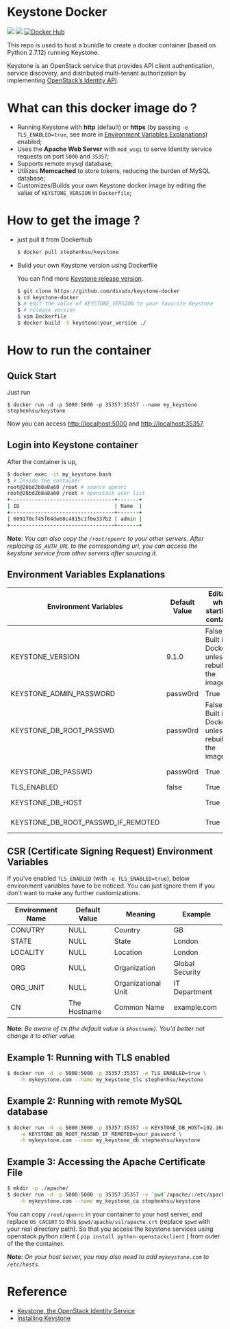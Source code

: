 # Keystone Docker

[![](https://images.microbadger.com/badges/version/stephenhsu/keystone.svg)](https://hub.docker.com/r/stephenhsu/keystone/ "Get your own version badge on microbadger.com")
[![](https://images.microbadger.com/badges/image/stephenhsu/keystone.svg)](https://hub.docker.com/r/stephenhsu/keystone/)
[![Docker Hub](http://img.shields.io/docker/pulls/stephenhsu/keystone.svg)](https://hub.docker.com/r/stephenhsu/keystone/)

This repo is used to host a bunldle to create a docker container (based on
Python 2.7.12) running Keystone.

Keystone is an OpenStack service that provides API client authentication,
service discovery, and distributed multi-tenant authorization by implementing
[OpenStack’s Identity API](http://specs.openstack.org/openstack/keystone-specs/).


# What can this docker image do ?

* Running Keystone with **http** (default) or
    **https** (by passing `-e TLS_ENABLED=true`,
    see more in [Environment Variables Explanations](https://github.com/dixudx/keystone-docker#environment-variables-explanations)) enabled;
* Uses the **Apache Web Server** with `mod_wsgi` to serve Identity service
    requests on port `5000` and `35357`;
* Supports remote mysql database;
* Utilizes **Memcached** to store tokens, reducing the burden of MySQL database;
* Customizes/Builds your own Keystone docker image by editing the value
    of `KEYSTONE_VERSION` in `Dockerfile`;


# How to get the image ?

* just pull it from Dockerhub

    ```sh
    $ docker pull stephenhsu/keystone
    ```

* Build your own Keystone version using Dockerfile

    You can find more [Keystone release version](https://github.com/openstack/keystone/releases#).

    ```sh
    $ git clone https://github.com/dixudx/keystone-docker
    $ cd keystone-docker
    $ # edit the value of KEYSTONE_VERSION to your favorite Keystone
    $ # release version
    $ vim Dockerfile
    $ docker build -t keystone:your_version ./
    ```


# How to run the container

## Quick Start

Just run

```
$ docker run -d -p 5000:5000 -p 35357:35357 --name my_keystone stephenhsu/keystone
```

Now you can access <http://localhost:5000> and  <http://localhost:35357>.

## Login into Keystone container

After the container is up,

```sh
$ docker exec -it my_keystone bash
$ # Inside the container
root@26bd2b8a8a60 /root # source openrc
root@26bd2b8a8a60 /root # openstack user list
+----------------------------------+-------+
| ID                               | Name  |
+----------------------------------+-------+
| 609170cf45f64de68c4815c1f6e337b2 | admin |
+----------------------------------+-------+
```

**Note**: *You can also copy the `/root/openrc` to your other servers. After replacing
`OS_AUTH_URL` to the corresponding url, you can access the keystone service
from other servers after sourcing it.*

## Environment Variables Explanations

| Environment Variables              | Default Value | Editable when starting a container                      | Description                                                                                      |
|------------------------------------|---------------|---------------------------------------------------------|--------------------------------------------------------------------------------------------------|
| KEYSTONE_VERSION                   | 9.1.0         | False. Built in Dockerfile unless rebuilding the image. | The release version of Keystone.You can find more at https://github.com/openstack/keystone/tags. |
| KEYSTONE_ADMIN_PASSWORD            | passw0rd      | True                                                    | The Keystone admin user password;                                                                |
| KEYSTONE_DB_ROOT_PASSWD            | passw0rd      | False. Built in Dockerfile unless rebuilding the image. | Keystone MySQL (default localhost) database root user password;                                  |
| KEYSTONE_DB_PASSWD                 | passw0rd      | True                                                    | Keystone MySQL (default localhost) database keystone user password;                              |
| TLS_ENABLED                        | false         | True                                                    | Whether to enable tls/https;                                                                     |
| KEYSTONE_DB_HOST                   |               | True                                                    | MySQL remote database host; Combined with KEYSTONE_DB_ROOT_PASSWD_IF_REMOTED                     |
| KEYSTONE_DB_ROOT_PASSWD_IF_REMOTED |               | True                                                    | MySQL remote database root user password; Combined with KEYSTONE_DB_HOST                         |

## CSR (Certificate Signing Request) Environment Variables

If you've enabled `TLS_ENABLED` (with `-e TLS_ENABLED=true`), below environment
variables have to be noticed. You can just ignore them if you
don't want to make any further customizations.

| Environment Name | Default Value | Meaning             | Example         |
|------------------|---------------|---------------------|-----------------|
| CONUTRY          | NULL          | Country             | GB              |
| STATE            | NULL          | State               | London          |
| LOCALITY         | NULL          | Location            | London          |
| ORG              | NULL          | Organization        | Global Security |
| ORG_UNIT         | NULL          | Organizational Unit | IT Department   |
| CN               | The Hostname  | Common Name         | example.com     |

**Note**: *Be aware of `CN` (the default value is `$hostname`). You'd better
not change it to other value.*


## Example 1: Running with TLS enabled

```sh
$ docker run -d -p 5000:5000 -p 35357:35357 -e TLS_ENABLED=true \
    -h mykeystone.com --name my_keystone_tls stephenhsu/keystone
```

## Example 2: Running with remote MySQL database

```sh
$ docker run -d -p 5000:5000 -p 35357:35357 -e KEYSTONE_DB_HOST=192.168.100.202 \
    -e KEYSTONE_DB_ROOT_PASSWD_IF_REMOTED=your_password \
    -h mykeystone.com --name my_keystone_db stephenhsu/keystone
```

## Example 3: Accessing the Apache Certificate File

```sh
$ mkdir -p ./apache/
$ docker run -d -p 5000:5000 -p 35357:35357 -v `pwd`/apache/:/etc/apache2 \
    -h mykeystone.com --name my_keystone_ca stephenhsu/keystone
```

You can copy `/root/openrc` in your container to your host server,
and replace `OS_CACERT` to this `$pwd/apache/ssl/apache.crt`
(replace `$pwd` with your real directory path).
So that you access the keystone services using openstack python client
( `pip install python-openstackclient` ) from outer of the the container.

**Note**: *On your host server,
you may also need to add `mykeystone.com` to `/etc/hosts`.*


# Reference

* [Keystone, the OpenStack Identity Service](http://docs.openstack.org/developer/keystone/)
* [Installing Keystone](http://docs.openstack.org/developer/keystone/installing.html)
